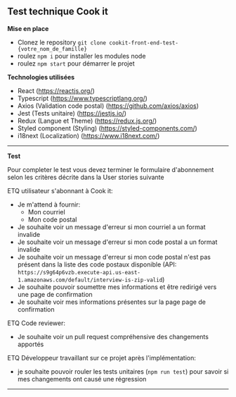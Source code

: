 ## Test technique Cook it

**Mise en place**

- Clonez le repository `git clone cookit-front-end-test-{votre_nom_de_famille}`
- roulez `npm i` pour installer les modules node 
- roulez `npm start` pour démarrer le projet

**Technologies utilisées**

- React (https://reactjs.org/)
- Typescript (https://www.typescriptlang.org/)
- Axios (Validation code postal) (https://github.com/axios/axios)
- Jest (Tests unitaire) (https://jestjs.io/)
- Redux (Langue et Theme) (https://redux.js.org/)
- Styled component (Styling) (https://styled-components.com/)
- i18next (Localization) (https://www.i18next.com/)

---

**Test**

Pour completer le test vous devez terminer le formulaire d'abonnement selon les critères décrite dans la User stories suivante

ETQ utilisateur s'abonnant à Cook it:
- Je m'attend à fournir:
  - Mon courriel
  - Mon code postal
- Je souhaite voir un message d'erreur si mon courriel a un format invalide
- Je souhaite voir un message d'erreur si mon code postal a un format invalide
- Je souhaite voir un message d'erreur si mon code postal n'est pas présent dans la liste des code postaux disponible (API: `https://s9g64p6vzb.execute-api.us-east-1.amazonaws.com/default/interview-is-zip-valid`)
- Je souhaite pouvoir soumettre mes informations et être redirigé vers une page de confirmation
- Je souhaite voir mes informations présentes sur la page page de confirmation

ETQ Code reviewer:
- Je souhaite voir un pull request compréhensive des changements apportés

ETQ Développeur travaillant sur ce projet après l'implémentation:
- je souhaite pouvoir rouler les tests unitaires (`npm run test`) pour savoir si mes changements ont causé une régression

---


